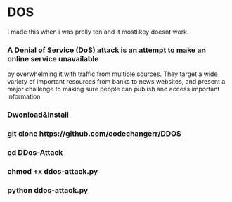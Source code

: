 # DOS

I made this when i was prolly ten and it mostlikey doesnt work.

### A  Denial of Service (DoS) attack is an attempt to make an online service unavailable 

by overwhelming it with traffic from multiple sources. They target a wide variety of important resources
from banks to news websites, and present a major challenge to making sure people can publish and access important information

### Dwonload&Install

### git clone https://github.com/codechangerr/DDOS

### cd DDos-Attack

### chmod +x ddos-attack.py

### python ddos-attack.py
